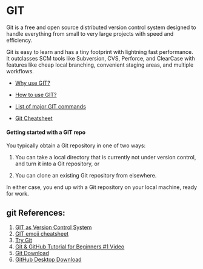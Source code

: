 # GIT


Git is a free and open source distributed version control system designed to handle everything from small to
 very large projects with speed and efficiency.

Git is easy to learn and has a tiny footprint with lightning fast performance.
It outclasses SCM tools like Subversion, CVS, Perforce, and ClearCase with features like cheap local branching,
 convenient staging areas, and multiple workflows. 


-  [Why use GIT?](https://github.com/techfaqs/Tech-FAQs/blob/master/git/git_why_use.md)

-  [How to use GIT?](https://github.com/techfaqs/Tech-FAQs/blob/master/git/git_how_to_use.md)

-  [List of major GIT commands](https://github.com/techfaqs/Tech-FAQs/blob/master/git/git_commands.md)

-  [Git Cheatsheet](https://github.com/techfaqs/Tech-FAQs/blob/master/git/git_cheatsheet.md)


#### Getting started with a GIT repo

You typically obtain a Git repository in one of two ways:

1.   You can take a local directory that is currently not under version control, and turn it into a Git repository, or

2.   You can clone an existing Git repository from elsewhere.

In either case, you end up with a Git repository on your local machine, ready for work.


## git References:

1. [GIT as Version Control System](http://www.makeuseof.com/tag/git-version-control-youre-developer/)
2. [GIT emoji cheatsheet](http://www.emoji-cheat-sheet.com/)
3. [Try Git](https://try.github.io/)
4. [Git & GitHub Tutorial for Beginners #1 Video](https://www.youtube.com/watch?v=3RjQznt-8kE)
5. [Git Download](git-scm.com/download)
6. [GitHub Desktop Download](https://desktop.github.com/)
